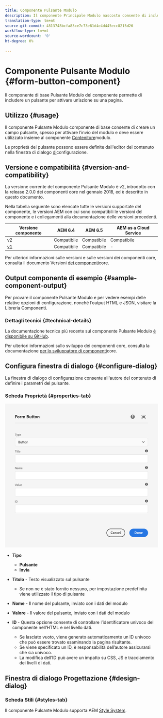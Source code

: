 ```yaml
---
title: Componente Pulsante Modulo
description: Il componente Principale Modulo nascosto consente di includere un campo nascosto in un modulo.
translation-type: tm+mt
source-git-commit: 4813748bcfa83ce7c73e81d4e4d445ecc8215d26
workflow-type: tm+mt
source-wordcount: '0'
ht-degree: 0%

---
```



# Componente Pulsante Modulo {#form-button-component}

Il componente di base Pulsante Modulo del componente permette di includere un pulsante per attivare un’azione su una pagina.

## Utilizzo {#usage}

Il componente Pulsante Modulo componente di base consente di creare un campo pulsante, spesso per attivare l’invio del modulo e deve essere utilizzato insieme al componente [Contenitore](form-container.md)modulo.

Le proprietà del pulsante possono essere definite dall&#39;editor del contenuto nella finestra di dialogo [di](#configure-dialog)configurazione.

## Versione e compatibilità {#version-and-compatibility}

La versione corrente del componente Pulsante Modulo è v2, introdotto con la release 2.0.0 dei componenti core nel gennaio 2018, ed è descritto in questo documento.

Nella tabella seguente sono elencate tutte le versioni supportate del componente, le versioni AEM con cui sono compatibili le versioni del componente e i collegamenti alla documentazione delle versioni precedenti.

| Versione componente | AEM 6.4   | AEM 6.5 | AEM as a Cloud Service |
|--- |--- |--- |---|
| v2 | Compatibile | Compatibile | Compatibile |
| [v1](/help/components/v1/form-button-v1.md) | Compatibile | Compatibile | - |

Per ulteriori informazioni sulle versioni e sulle versioni dei componenti core, consulta il documento Versioni [dei componenti](/help/versions.md)core.

## Output componente di esempio {#sample-component-output}

Per provare il componente Pulsante Modulo e per vedere esempi delle relative opzioni di configurazione, nonché l’output HTML e JSON, visitare la Libreria [](https://adobe.com/go/aem_cmp_library_form_button)Componenti.

### Dettagli tecnici {#technical-details}

La documentazione tecnica più recente sul componente Pulsante Modulo [è disponibile su GitHub](https://adobe.com/go/aem_cmp_tech_form_button_v2).

Per ulteriori informazioni sullo sviluppo dei componenti core, consulta la documentazione [per lo sviluppatore di componenti](/help/developing/overview.md)core.

## Configura finestra di dialogo {#configure-dialog}

La finestra di dialogo di configurazione consente all&#39;autore del contenuto di definire i parametri del pulsante.

### Scheda Proprietà {#properties-tab}

![Finestra di dialogo di modifica del componente Pulsante Modulo](/help/assets/form-button-edit.png)

* **Tipo**

   * **Pulsante**
   * **Invia**

* **Titolo** - Testo visualizzato sul pulsante

   * Se non ne è stato fornito nessuno, per impostazione predefinita viene utilizzato il tipo di pulsante

* **Nome** - Il nome del pulsante, inviato con i dati del modulo
* **Valore** - Il valore del pulsante, inviato con i dati del modulo

* **ID** - Questa opzione consente di controllare l’identificatore univoco del componente nell’HTML e nel livello [](/help/developing/data-layer/overview.md)dati.
   * Se lasciato vuoto, viene generato automaticamente un ID univoco che può essere trovato esaminando la pagina risultante.
   * Se viene specificato un ID, è responsabilità dell’autore assicurarsi che sia univoco.
   * La modifica dell’ID può avere un impatto su CSS, JS e tracciamento dei livelli di dati.

## Finestra di dialogo Progettazione {#design-dialog}

### Scheda Stili {#styles-tab}

Il componente Pulsante Modulo supporta AEM [Style System](/help/get-started/authoring.md#component-styling).
